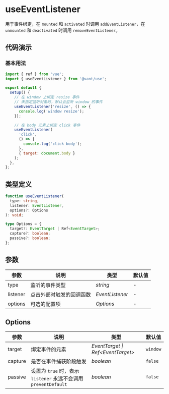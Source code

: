 # useEventListener

用于事件绑定，在 `mounted` 和 `activated` 时调用 `addEventListener`，在 `unmounted` 和 `deactivated` 时调用 `removeEventListener`。

## 代码演示

### 基本用法

```js
import { ref } from 'vue';
import { useEventListener } from '@vant/use';

export default {
  setup() {
    // 在 window 上绑定 resize 事件
    // 未指定监听对象时，默认会监听 window 的事件
    useEventListener('resize', () => {
      console.log('window resize');
    });

    // 在 body 元素上绑定 click 事件
    useEventListener(
      'click',
      () => {
        console.log('click body');
      },
      { target: document.body }
    );
  },
};
```

## 类型定义

```ts
function useEventListener(
  type: string,
  listener: EventListener,
  options?: Options
): void;

type Options = {
  target?: EventTarget | Ref<EventTarget>;
  capture?: boolean;
  passive?: boolean;
};
```

## 参数

| 参数     | 说明                     | 类型            | 默认值 |
| -------- | ------------------------ | --------------- | ------ |
| type     | 监听的事件类型           | _string_        | -      |
| listener | 点击外部时触发的回调函数 | _EventListener_ | -      |
| options  | 可选的配置项             | _Options_       | -      |

## Options

| 参数 | 说明 | 类型 | 默认值 |
| --- | --- | --- | --- |
| target | 绑定事件的元素 | _EventTarget \| Ref\<EventTarget>_ | `window` |
| capture | 是否在事件捕获阶段触发 | _boolean_ | `false` |
| passive | 设置为 `true` 时，表示 `listener` 永远不会调用 `preventDefault` | _boolean_ | `false` |
